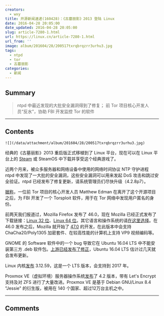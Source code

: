 ```yaml
---
creators:
  - wxy
title: 开源新闻速递(160428)：《古墓丽影》2013 登陆 Linux
date: 2016-04-28 20:05:00
date_updated: 2016-04-28 20:05:00
slug: article-7280-1.html
url: https://linux.cn/article-7280-1.html
url_from: ''
image: album/201604/28/200517txrqbrqzrr3urhu3.jpg
tags:
  - ntpd
  - tor
  - 古墓丽影
categories:
  - 新闻
---
```


## Summary

> ntpd 中最近发现的大批安全漏洞得到了修复；
> 前 Tor 项目核心开发人员“反水”，协助 FBI 开发监控 Tor 的软件

***

<!-- more -->

## Contents

`![](/data/attachment/album/201604/28/200517txrqbrqzrr3urhu3.jpg)`

经典的《古墓丽影》2013 重启版正式移植到了 Linux 平台，现在可以在 Linux 平台上的 [Steam](http://store.steampowered.com/app/203160/) 或 SteamOS 中下载并享受这个经典游戏了。

近两个月来，被众多服务器和网络设备中使用的网络时间协议 NTP 守护进程 ntpd 中发现了一大批的安全漏洞，这些安全漏洞可以用来发起 DoS 攻击和跳过安全验证。ntpd 已经发布了修复更新，请系统管理员们尽快升级（4.2.8p7）。

[据称](http://www.dailydot.com/politics/government-contractor-tor-malware/)，一位前 Tor 项目的核心开发人员 Matthew Edman 在离开了这个开源项目之后，为 FBI 开发了一个 Torsploit 软件，用于在 Tor 网络中发现用户匿名的身份。

前两天我们报道过，Mozilla Firefox 发布了 46.0，现在 Mozilla 已经正式发布了下载链接：[Linux 32 位](http://download.firefox.com.cn/releases/firefox/46.0/zh-CN/Firefox-latest.tar.bz2)、[Linux 64 位](http://download.firefox.com.cn/releases/firefox/46.0/zh-CN/Firefox-latest-x86_64.tar.bz2)。其它语言和操作系统的请[在这里选择](http://www.firefox.com.cn/download/#more)。在 46.0 发布之后，Mozilla 就开始了 [47.0](https://www.mozilla.org/en-US/firefox/47.0beta/releasenotes/) 的开发，在此版本中会支持 ChaCha20/Poly1305 加密套件、在较高性能的计算机上支持 VP9 视频编码等。

GNOME 的 Software 软件中的一个 bug 导致它在 Ubuntu 16.04 LTS 中不能安装第三方 .deb 软件包。[上游已经发布了修正](https://bugzilla.gnome.org/show_bug.cgi?id=765482)，Ubuntu 16.04 LTS 估计过几天就会发布更新。

Linux 内核[发布](http://lkml.iu.edu/hypermail/linux/kernel/1604.3/03783.html) 3.12.59，这是一个 LTS 版本，会支持到 2017 年。

Proxmox VE（虚拟环境）服务器操作系统[发布](https://www.proxmox.com/en/news/press-releases/proxmox-ve-4-2-released)了 4.2 版本，带有 Let's Encrypt 支持及对 ZFS 进行了大量改进。Proxmox VE 是基于 Debian GNU/Linux 8.4 "Jessie" 的衍生版，被用在 140 个国家、超过12万台主机之中。

***

## Comments
